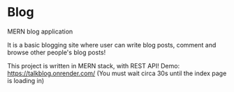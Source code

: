 # Blog
MERN blog application

It is a basic blogging site where user can write blog posts, comment and browse other people's blog posts!

This project is written in MERN stack, with REST API!
Demo: https://talkblog.onrender.com/ (You must wait circa 30s until the index page is loading in)
